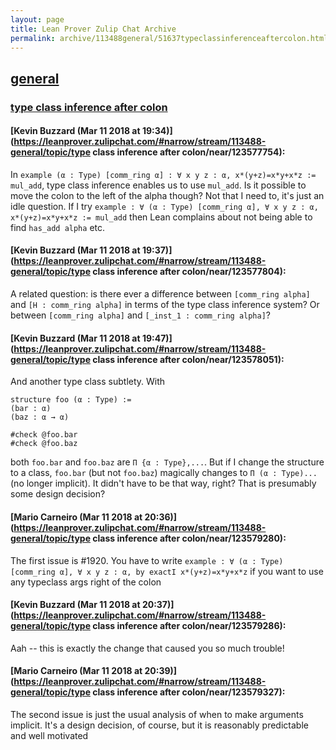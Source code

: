 ```yaml
---
layout: page
title: Lean Prover Zulip Chat Archive 
permalink: archive/113488general/51637typeclassinferenceaftercolon.html
---
```


## [general](index.html)
### [type class inference after colon](51637typeclassinferenceaftercolon.html)

#### [Kevin Buzzard (Mar 11 2018 at 19:34)](https://leanprover.zulipchat.com/#narrow/stream/113488-general/topic/type class inference after colon/near/123577754):
In `example (α : Type) [comm_ring α] : ∀ x y z : α, x*(y+z)=x*y+x*z := mul_add`, type class inference enables us to use `mul_add`. Is it possible to move the colon to the left of the alpha though? Not that  I need to, it's just an idle question. If I try `example : ∀ (α : Type) [comm_ring α], ∀ x y z : α, x*(y+z)=x*y+x*z := mul_add` then Lean complains about not being able to find `has_add alpha` etc.

#### [Kevin Buzzard (Mar 11 2018 at 19:37)](https://leanprover.zulipchat.com/#narrow/stream/113488-general/topic/type class inference after colon/near/123577804):
A related question: is there ever a difference between `[comm_ring alpha]` and `[H : comm_ring alpha]` in terms of the type class inference system? Or between `[comm_ring alpha]` and `[_inst_1 : comm_ring alpha]`?

#### [Kevin Buzzard (Mar 11 2018 at 19:47)](https://leanprover.zulipchat.com/#narrow/stream/113488-general/topic/type class inference after colon/near/123578051):
And another type class subtlety. With

```
structure foo (α : Type) :=
(bar : α)
(baz : α → α)

#check @foo.bar
#check @foo.baz 
```

both `foo.bar` and `foo.baz` are `Π {α : Type},...`. But if I change the structure to a class, `foo.bar` (but not `foo.baz`) magically changes to `Π (α : Type)...` (no longer implicit). It didn't have to be that way, right? That is presumably some design decision?

#### [Mario Carneiro (Mar 11 2018 at 20:36)](https://leanprover.zulipchat.com/#narrow/stream/113488-general/topic/type class inference after colon/near/123579280):
The first issue is #1920. You have to write `example : ∀ (α : Type) [comm_ring α], ∀ x y z : α, by exactI x*(y+z)=x*y+x*z` if you want to use any typeclass args right of the colon

#### [Kevin Buzzard (Mar 11 2018 at 20:37)](https://leanprover.zulipchat.com/#narrow/stream/113488-general/topic/type class inference after colon/near/123579286):
Aah -- this is exactly the change that caused you so much trouble!

#### [Mario Carneiro (Mar 11 2018 at 20:39)](https://leanprover.zulipchat.com/#narrow/stream/113488-general/topic/type class inference after colon/near/123579327):
The second issue is just the usual analysis of when to make arguments implicit. It's a design decision, of course, but it is reasonably predictable and well motivated

